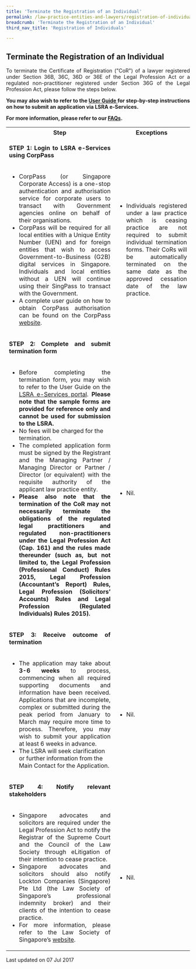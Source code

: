 ```yaml
---
title: 'Terminate the Registration of an Individual'
permalink: /law-practice-entities-and-lawyers/registration-of-individuals/terminate-the-registration-of-an-individual/
breadcrumb: 'Terminate the Registration of an Individual'
third_nav_title: 'Registration of Individuals'

---
```



<style>
table tr td ul li {font-size: 1rem;}
table tr td p {font-size: 1rem;}
</style>

Terminate the Registration of an Individual
---

<p style="text-align: justify">To terminate the Certificate of Registration ("CoR") of a lawyer registered under Section 36B, 36C, 36D or 36E of the Legal Profession Act or a regulated non-practitioner registered under Section 36G of the Legal Profession Act, please follow the steps below.</p>

<p style="text-align: justify"><b>You may also wish to refer to the <a href="https://www.mlaw.gov.sg/eservices/lsra/lsra-home/" target="_blank">User Guide </a>for step-by-step instructions on how to submit an application via LSRA e-Services.</b></p>

<p style="text-align: justify"><b>For more information, please refer to our <a href="https://va.ecitizen.gov.sg/cfp/customerpages/mlaw/explorefaq.aspx" target="_blank">FAQs</a>.</b></p>

<table>
  <tr>
    <th>
      Step
    </th>
    <th>
      Exceptions
    </th>
  </tr>
  <tr>
    <td>
      <p style="text-align: justify"><b>STEP 1: Login to LSRA e-Services using CorpPass</b></p>
    </td>
    <td></td>
  </tr>
  <tr>
    <td>
      <ul>
        <li style="text-align: justify">CorpPass (or Singapore Corporate Access) is a one-stop authentication and authorisation service for corporate users to transact with Government agencies online on behalf of their organisations.</li>
        <li style="text-align: justify">CorpPass will be required for all local entities with a Unique Entity Number (UEN) and for foreign entities that wish to access Government-to-Business (G2B) digital services in Singapore. Individuals and local entities without a UEN will continue using their SingPass to transact with the Government.</li>
        <li style="text-align: justify">A complete user guide on how to obtain CorpPass authorisation can be found on the CorpPass <a href="https://www.corppass.gov.sg/corppass/common/userguides" target="_blank">website</a>.</li>
      </ul>
    </td>
    <td>
      <ul>
        <li style="text-align: justify">Individuals registered under a law practice which is ceasing practice are not required to submit individual termination forms. Their CoRs will be automatically terminated on the same date as the approved cessation date of the law practice.</li>
      </ul>
    </td>
  </tr>
  <tr>
    <td>
      <p style="text-align: justify"><b>STEP 2: Complete and submit termination form</b></p>
    </td>
    <td></td>
  </tr>
  <tr>
    <td>
      <ul>
        <li style="text-align: justify">Before completing the termination form, you may wish to refer to the User Guide on the <a href="https://www.mlaw.gov.sg/eservices/lsra/lsra-home/" target="_blank">LSRA e-Services portal</a>. <b>Please note that the sample forms are provided for reference only and cannot be used for submission to the LSRA.</b></li>
        <li>No fees will be charged for the termination.</li>
        <li style="text-align: justify">The completed application form must be signed by the Registrant and the Managing Partner / Managing Director or Partner / Director (or equivalent) with the requisite authority of the applicant law practice entity.</li>
        <li style="text-align: justify"><b>Please also note that the termination of the CoR may not necessarily terminate the obligations of the regulated legal practitioners and regulated non-practitioners under the Legal Profession Act (Cap. 161) and the rules made thereunder (such as, but not limited to, the Legal Profession (Professional Conduct) Rules 2015, Legal Profession (Accountant’s Report) Rules, Legal Profession (Solicitors’ Accounts) Rules and Legal Profession (Regulated Individuals) Rules 2015).</b></li>
      </ul>
    </td>
    <td>
      <ul>
        <li> Nil.</li>
      </ul>
    </td>
  </tr>
  <tr>
    <td>
      <p style="text-align: justify"><b>STEP 3: Receive outcome of termination</b></p>
    </td>
    <td>
    </td>
  </tr>
  <tr>
    <td>
      <ul>
        <li style="text-align: justify">The application may take about <b>3-6 weeks</b> to process, commencing when all required supporting documents and information have been received. Applications that are incomplete, complex or submitted during the peak period from January to March may require more time to process. Therefore, you may wish to submit your application at least 6 weeks in advance.</li>
        <li>The LSRA will seek clarification or further information from the Main Contact for the Application.</li>
      </ul>
    </td>
    <td>
      <ul>
        <li>Nil.</li>
      </ul>
    </td>
  </tr>
  <tr>
    <td>
      <p style="text-align: justify"><b>STEP 4: Notify relevant stakeholders</b></p>
    </td>
    <td>
    </td>
  </tr>
  <tr>
    <td>
      <ul>
        <li style="text-align: justify">Singapore advocates and solicitors are required under the Legal Profession Act to notify the Registrar of the Supreme Court and the Council of the Law Society through eLitigation of their intention to cease practice.</li>
        <li style="text-align: justify">Singapore advocates and solicitors should also notify Lockton Companies (Singapore) Pte Ltd (the Law Society of Singapore’s professional indemnity broker) and their clients of the intention to cease practice.</li>
        <li style="text-align: justify">For more information, please refer to the Law Society of Singapore’s <a href="https://www.lawsociety.org.sg/for-lawyers/ceasing-practice/" target="_blank">website</a>.</li>
      </ul>
    </td>
    <td>
      <ul>
        <li>Nil.</li>
      </ul>
    </td>
  </tr>
</table>


<p class="right-side-updated">Last updated on 07 Jul 2017</p> 
